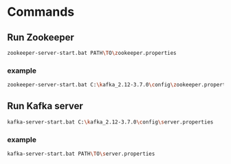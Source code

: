 # Commands
## Run Zookeeper

```bash
zookeeper-server-start.bat PATH\TO\zookeeper.properties
```
### example
```bash
zookeeper-server-start.bat C:\kafka_2.12-3.7.0\config\zookeeper.properties
```


## Run Kafka server
```bash
kafka-server-start.bat C:\kafka_2.12-3.7.0\config\server.properties
```
### example
```bash
kafka-server-start.bat PATH\TO\server.properties
```
